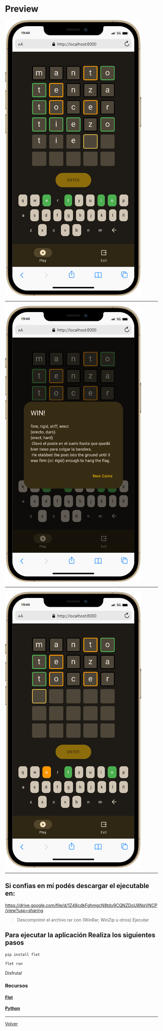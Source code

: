 # Preview

![Previsualizacion de la app](../screenshots/mobile.png)

---

![Previsualizacion de la app](../screenshots/mobile-1.png)

---

![Previsualizacion de la app](../screenshots/mobile-2.png)

---
## Si confias en mí podés descargar el ejecutable en:

  https://drive.google.com/file/d/1Z48cdkFghmgcN8tdy9CQNZDoU8NqVNCP/view?usp=sharing

  > Descomprimir el archivo rar con (WinRar, WinZip u otros)
  > Ejecutar

## Para ejecutar la aplicación Realiza los siguientes pasos

```bash
pip install flet
```

```bash
flet run
```

Disfruta!

### Recursos

#### [Flet](https://flet.dev/docs/)

#### [Python](https://docs.python.org/3/)

---
[Volver](../../README.md)

